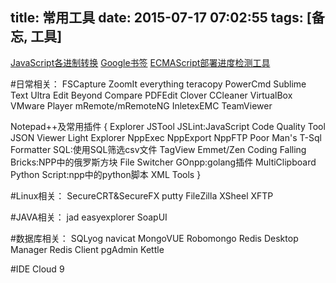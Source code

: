 title: 常用工具
date: 2015-07-17 07:02:55
tags: [备忘, 工具]
---

[JavaScript各进制转换](http://zaozaool.github.io/js-hex-conversion.html)
[Google书签](http://zaozaool.github.io/bookmarks.html)
[ECMAScript部署进度检测工具](http://kangax.github.io/compat-table/es6/)

#日常相关：
FSCapture
ZoomIt
everything
teracopy
PowerCmd
Sublime Text
Ultra Edit
Beyond Compare
PDFEdit
Clover
CCleaner
VirtualBox
VMware Player
mRemote/mRemoteNG
InletexEMC
TeamViewer
<!--more-->

Notepad++及常用插件
{
	Explorer
	JSTool
	JSLint:JavaScript Code Quality Tool
	JSON Viewer
	Light Explorer
	NppExec
	NppExport
	NppFTP
	Poor Man's T-Sql Formatter
	SQL:使用SQL筛选csv文件
	TagView
	Emmet/Zen Coding
	Falling Bricks:NPP中的俄罗斯方块
	File Switcher
	GOnpp:golang插件
	MultiClipboard
	Python Script:npp中的python脚本
	XML Tools
}

#Linux相关：
SecureCRT&SecureFX
putty
FileZilla
XSheel
XFTP

#JAVA相关：
jad
easyexplorer
SoapUI

#数据库相关：
SQLyog
navicat
MongoVUE
Robomongo
Redis Desktop Manager
Redis Client
pgAdmin
Kettle

#IDE
Cloud 9